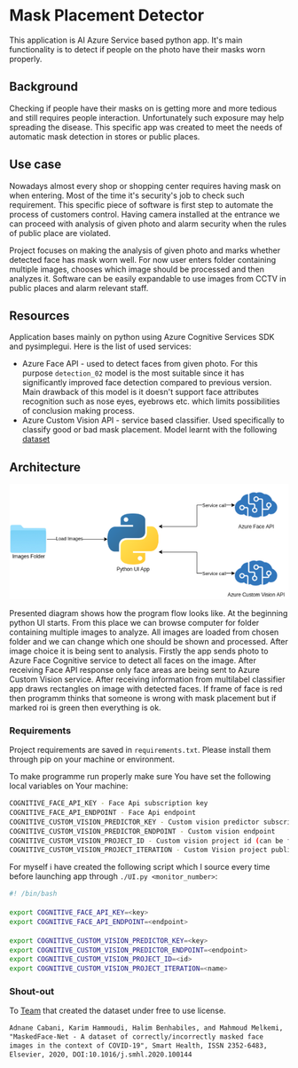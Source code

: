 # Mask Placement Detector

This application is AI Azure Service based python app. It's main functionality is to detect if people on the photo have their masks worn properly.

## Background

Checking if people have their masks on is getting more and more tedious and still requires people interaction. Unfortunately such exposure may help spreading the disease. This specific app was created to meet the needs of automatic mask detection in stores or public places.

## Use case

Nowadays almost every shop or shopping center requires having mask on when entering. Most of the time it's security's job to check such requirement. This specific piece of software is first step to automate the process of customers control. Having camera installed at the entrance  we can proceed with analysis of given photo and alarm security when the rules of public place are violated.

Project focuses on making the analysis of given photo and marks whether detected face has mask worn well. For now user enters folder containing multiple images, chooses which image should be processed and then analyzes it. Software can be easily expandable to use images from CCTV in public places and alarm relevant staff.

## Resources

Application bases mainly on python using Azure Cognitive Services SDK and pysimplegui. Here is the list of used services:

* Azure Face API - used to detect faces from given photo. For this purpose `detection_02` model is the most suitable since it has significantly improved face detection compared to previous version. Main drawback of this model is it doesn't support face attributes recognition such as nose eyes, eyebrows etc. which limits possibilities of conclusion making process.
* Azure Custom Vision API - service based classifier. Used specifically to classify good or bad mask placement. Model learnt with the following [dataset](https://github.com/cabani/MaskedFace-Net)

## Architecture

![Architecture](./architecture/diagram.png)

Presented diagram shows how the program flow looks like. At the beginning python UI starts. From this place we can browse computer for folder containing multiple images to analyze. All images are loaded from chosen folder and we can change which one should be shown and processed. After image choice it is being sent to analysis. Firstly the app sends photo to Azure Face Cognitive service to detect all faces on the image. After receiving Face API response only face areas are being sent to Azure Custom Vision service. After receiving information from multilabel classifier app draws rectangles on image with detected faces. If frame of face is red then programm thinks that someone is wrong with mask placement but if marked roi is green then everything is ok.

### Requirements

Project requirements are saved in `requirements.txt`. Please install them through pip on your machine or environment.

To make programme run properly make sure You have set the following local variables on Your machine:

```bash
COGNITIVE_FACE_API_KEY - Face Api subscription key
COGNITIVE_FACE_API_ENDPOINT - Face Api endpoint
COGNITIVE_CUSTOM_VISION_PREDICTOR_KEY - Custom vision predictor subscription key
COGNITIVE_CUSTOM_VISION_PREDICTOR_ENDPOINT - Custom vision endpoint
COGNITIVE_CUSTOM_VISION_PROJECT_ID - Custom vision project id (can be found in your project settings on customvision.ai website)
COGNITIVE_CUSTOM_VISION_PROJECT_ITERATION - Custom Vision project published iteration name (String representation, not code)
```

For myself i have created the following script which I source every time before launching app through `./UI.py <monitor_number>`:

```bash
#! /bin/bash

export COGNITIVE_FACE_API_KEY=<key>
export COGNITIVE_FACE_API_ENDPOINT=<endpoint>

export COGNITIVE_CUSTOM_VISION_PREDICTOR_KEY=<key>
export COGNITIVE_CUSTOM_VISION_PREDICTOR_ENDPOINT=<endpoint>
export COGNITIVE_CUSTOM_VISION_PROJECT_ID=<id>
export COGNITIVE_CUSTOM_VISION_PROJECT_ITERATION=<name>
```

### Shout-out

To [Team](http://www.sciencedirect.com/science/article/pii/S2352648320300362) that created the dataset under free to use license.


    Adnane Cabani, Karim Hammoudi, Halim Benhabiles, and Mahmoud Melkemi, "MaskedFace-Net - A dataset of correctly/incorrectly masked face images in the context of COVID-19", Smart Health, ISSN 2352-6483, Elsevier, 2020, DOI:10.1016/j.smhl.2020.100144


